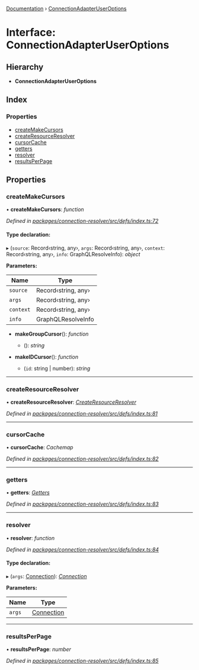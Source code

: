 [Documentation](../README.md) › [ConnectionAdapterUserOptions](connectionadapteruseroptions.md)

# Interface: ConnectionAdapterUserOptions

## Hierarchy

* **ConnectionAdapterUserOptions**

## Index

### Properties

* [createMakeCursors](connectionadapteruseroptions.md#createmakecursors)
* [createResourceResolver](connectionadapteruseroptions.md#createresourceresolver)
* [cursorCache](connectionadapteruseroptions.md#cursorcache)
* [getters](connectionadapteruseroptions.md#getters)
* [resolver](connectionadapteruseroptions.md#resolver)
* [resultsPerPage](connectionadapteruseroptions.md#resultsperpage)

## Properties

###  createMakeCursors

• **createMakeCursors**: *function*

*Defined in [packages/connection-resolver/src/defs/index.ts:72](https://github.com/badbatch/graphql-box/blob/7171508/packages/connection-resolver/src/defs/index.ts#L72)*

#### Type declaration:

▸ (`source`: Record‹string, any›, `args`: Record‹string, any›, `context`: Record‹string, any›, `info`: GraphQLResolveInfo): *object*

**Parameters:**

Name | Type |
------ | ------ |
`source` | Record‹string, any› |
`args` | Record‹string, any› |
`context` | Record‹string, any› |
`info` | GraphQLResolveInfo |

* **makeGroupCursor**(): *function*

  * (): *string*

* **makeIDCursor**(): *function*

  * (`id`: string | number): *string*

___

###  createResourceResolver

• **createResourceResolver**: *[CreateResourceResolver](../README.md#createresourceresolver)*

*Defined in [packages/connection-resolver/src/defs/index.ts:81](https://github.com/badbatch/graphql-box/blob/7171508/packages/connection-resolver/src/defs/index.ts#L81)*

___

###  cursorCache

• **cursorCache**: *Cachemap*

*Defined in [packages/connection-resolver/src/defs/index.ts:82](https://github.com/badbatch/graphql-box/blob/7171508/packages/connection-resolver/src/defs/index.ts#L82)*

___

###  getters

• **getters**: *[Getters](getters.md)*

*Defined in [packages/connection-resolver/src/defs/index.ts:83](https://github.com/badbatch/graphql-box/blob/7171508/packages/connection-resolver/src/defs/index.ts#L83)*

___

###  resolver

• **resolver**: *function*

*Defined in [packages/connection-resolver/src/defs/index.ts:84](https://github.com/badbatch/graphql-box/blob/7171508/packages/connection-resolver/src/defs/index.ts#L84)*

#### Type declaration:

▸ (`args`: [Connection](../README.md#connection)): *[Connection](../README.md#connection)*

**Parameters:**

Name | Type |
------ | ------ |
`args` | [Connection](../README.md#connection) |

___

###  resultsPerPage

• **resultsPerPage**: *number*

*Defined in [packages/connection-resolver/src/defs/index.ts:85](https://github.com/badbatch/graphql-box/blob/7171508/packages/connection-resolver/src/defs/index.ts#L85)*

